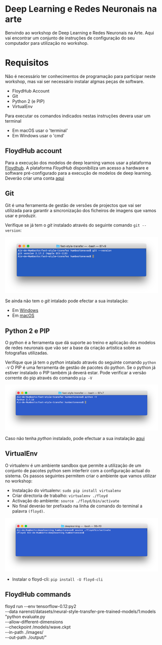 # Deep Learning e Redes Neuronais na arte

Benvindo ao workshop de Deep Learning e Redes Neuronais na Arte. Aqui vai encontrar um conjunto de instruções de configuração do seu computador para utilização no workshop.

# Requisitos
Não é necessário ter conhecimentos de programação para participar neste workshop, mas vai ser necessário instalar algmas peças de software.
- FloydHub Account
- Git
- Python 2 (e PIP)
- VirtualEnv

Para executar os comandos indicados nestas instruções devera usar um terminal
- Em macOS usar o 'terminal'
- Em Windows usar o 'cmd'

## FloydHub account
Para a execução dos modelos de deep learning vamos usar a plataforma [Floydhub](https://www.floydhub.com). A plataforma *FloydHub* disponibiliza um acesso a hardware e software pré-configurado para a execução de modelos de deep learning.
Deverão criar uma conta [aqui](https://www.floydhub.com/signup)


## Git
Git é uma ferramenta de gestão de versões de projectos que vai ser utilizada para garantir a sincronização dos ficheiros de imagens que vamos usar e produzir.

Verifique se já tem o *git* instalado através do seguinte comando `git --version`: 

![](https://github.com/hjneves/deep_learning_maat/blob/master/readme/Screen%20Shot%202019-12-04%20at%2010.50.32.png)

Se ainda não tem o *git* intalado pode efectar a sua instalação:
- Em [Windows](https://git-scm.com/download/win)
- Em [macOS](https://git-scm.com/download/mac)

## Python 2 e PIP
O python é a ferramenta que dá suporte ao treino e aplicação dos modelos de redes neuronais que vão ser a base da criação artistica sobre as fotografias utilizadas.

Verifique que já tem o *python* intalado através do seguinte comando `python -V`
O PIP é uma ferramenta de gestão de pacotes do python. Se o python já estiver instalado o PIP também já deverá estar. Pode verificar a versão corrente do pip através do comando `pip -V`

![](https://github.com/hjneves/deep_learning_maat/blob/master/readme/Screen%20Shot%202019-12-05%20at%2018.07.17.png)

Caso não tenha *python* instalado, pode efectuar a sua instalação [aqui](https://www.python.org/downloads/release/python-2717/)

## VirtualEnv

O virtualenv é um ambiente sandbox que permite a utilização de um conjunto de pacotes python sem interferir com a configuração actual do sistema. Os passos seguintes permitem criar o ambiente que vamos utilizar no workshop:
- Instalação do virtualenv: `sudo pip install virtualenv`
- Criar directoria de trabalho: `virtualenv ./floyd`
- Activação do ambiente: `source ./floyd/bin/activate`
- No final deveráo ter prefixado na linha de comando do terminal a palavra `(floyd)`. 

![](https://github.com/hjneves/deep_learning_maat/blob/master/readme/Screen%20Shot%202019-12-05%20at%2018.59.04.png)

- Instalar o floyd-cli: `pip install -U floyd-cli`

## FloydHub commands
floyd run --env tensorflow-0.12:py2 \
  --data narenst/datasets/neural-style-transfer-pre-trained-models/1:models "python evaluate.py \
  --allow-different-dimensions  \
  --checkpoint /models/wave.ckpt \
  --in-path ./images/ \
  --out-path ./output/"
